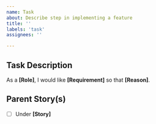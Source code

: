 ```yaml
---
name: Task
about: Describe step in implementing a feature
title: ''
labels: 'task'
assignees: ''

---
```


## Task Description
As a **[Role]**, I would like **[Requirement]** so that **[Reason]**.

## Parent Story(s)
- [ ] Under **[Story]**
